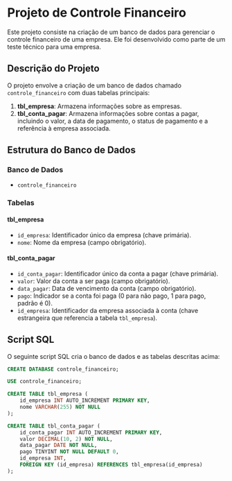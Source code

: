 # Projeto de Controle Financeiro

Este projeto consiste na criação de um banco de dados para gerenciar o controle financeiro de uma empresa. Ele foi desenvolvido como parte de um teste técnico para uma empresa.

## Descrição do Projeto

O projeto envolve a criação de um banco de dados chamado `controle_financeiro` com duas tabelas principais:

1. **tbl_empresa**: Armazena informações sobre as empresas.
2. **tbl_conta_pagar**: Armazena informações sobre contas a pagar, incluindo o valor, a data de pagamento, o status de pagamento e a referência à empresa associada.

## Estrutura do Banco de Dados

### Banco de Dados

- `controle_financeiro`

### Tabelas

#### tbl_empresa

- `id_empresa`: Identificador único da empresa (chave primária).
- `nome`: Nome da empresa (campo obrigatório).

#### tbl_conta_pagar

- `id_conta_pagar`: Identificador único da conta a pagar (chave primária).
- `valor`: Valor da conta a ser paga (campo obrigatório).
- `data_pagar`: Data de vencimento da conta (campo obrigatório).
- `pago`: Indicador se a conta foi paga (0 para não pago, 1 para pago, padrão é 0).
- `id_empresa`: Identificador da empresa associada à conta (chave estrangeira que referencia a tabela `tbl_empresa`).

## Script SQL

O seguinte script SQL cria o banco de dados e as tabelas descritas acima:

```sql
CREATE DATABASE controle_financeiro;

USE controle_financeiro;

CREATE TABLE tbl_empresa (
    id_empresa INT AUTO_INCREMENT PRIMARY KEY,
    nome VARCHAR(255) NOT NULL
);

CREATE TABLE tbl_conta_pagar (
    id_conta_pagar INT AUTO_INCREMENT PRIMARY KEY,
    valor DECIMAL(10, 2) NOT NULL,
    data_pagar DATE NOT NULL,
    pago TINYINT NOT NULL DEFAULT 0,
    id_empresa INT,
    FOREIGN KEY (id_empresa) REFERENCES tbl_empresa(id_empresa)
);
